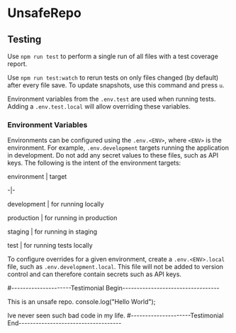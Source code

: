 # UnsafeRepo

## Testing

Use `npm run test` to perform a single run of all files with a test coverage report.

 

Use `npm run test:watch` to rerun tests on only files changed (by default) after every file save. To update snapshots, use this command and press `u`.

 

Environment variables from the `.env.test` are used when running tests. Adding a `.env.test.local` will allow overriding these variables.

 

### Environment Variables

Environments can be configured using the `.env.<ENV>`, where `<ENV>` is the environment. For example, `.env.development` targets running the application in development. Do not add any secret values to these files, such as API keys. The following is the intent of the environment targets:

 

environment | target

-|-

development | for running locally

production | for running in production

staging | for running in staging

test | for running tests locally

 

To configure overrides for a given environment, create a `.env.<ENV>.local` file, such as `.env.development.local`. This file will not be added to version control and can therefore contain secrets such as API keys.

 
#---------------------Testimonial Begin----------------------------------

This is an unsafe repo.
console.log("Hello World");

Ive never seen such bad code in my life.
#---------------------Testimonial End------------------------------------
